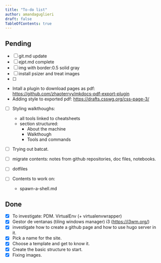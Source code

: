 ```yaml
---
title: "To-do list"
author: amandaguglieri
draft: false
TableOfContents: true
---
```


## Pending

- [ ] git.md update
- [ ] ejpt.md complete
- [ ] img with border:0.5 solid gray 
- [ ] install psizer and treat images
- [ ] 

- Intall a plugin to download pages as pdf: https://github.com/zhaoterryy/mkdocs-pdf-export-plugin
- Adding style to exported pdf: https://drafts.csswg.org/css-page-3/
- [ ] Styling walkthoughs:
	- all tools linked to cheatsheets
	- section structured: 
		- About the machine
		- Walkthough
		- Tools and commands
	
- [ ] Trying out batcat.
- [ ] migrate contents: notes from github repositories, doc files, notebooks.
- [ ] dotfiles

- [ ] Contents to work on:
	- spawn-a-shell.md


## Done

- [x] To investigate: PDM. VirtualEnv (+ virtualenvwrapper)
- [x] Gestor de ventanas (tiling windows manager) i3 (https://i3wm.org/)
- [x] investigate how to create a github page and how to use hugo server in it.
- [x] Pick a name for the site.
- [x] Choose a template and get to know it.
- [x] Create the basic structure to start.
- [X] Fixing images.
